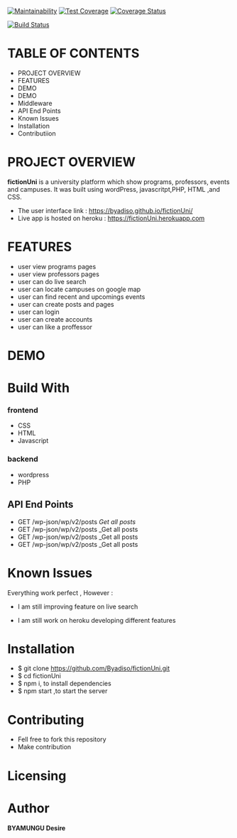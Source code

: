 [![Maintainability](https://api.codeclimate.com/v1/badges/f8910ac7a64bcd78c3a6/maintainability)](https://codeclimate.com/github/Byadiso/UI/maintainability) [![Test Coverage](https://api.codeclimate.com/v1/badges/f8910ac7a64bcd78c3a6/test_coverage)](https://codeclimate.com/github/Byadiso/UI/test_coverage)
[![Coverage Status](https://coveralls.io/repos/github/Byadiso/UI/badge.svg?branch=master)](https://coveralls.io/github/Byadiso/UI?branch=master)

[![Build Status](https://travis-ci.org/Byadiso/UI.svg?branch=develop)](https://travis-ci.org/Byadiso/UI)

# TABLE OF CONTENTS

- PROJECT OVERVIEW
- FEATURES
- DEMO
- DEMO
- Middleware
- API End Points
- Known Issues
- Installation
- Contributiion

# PROJECT OVERVIEW

**fictionUni** is a university platform which show programs, professors, events and campuses. It was built using wordPress, javascritpt,PHP, HTML ,and CSS.

- The user interface link : https://byadiso.github.io/fictionUni/
- Live app is hosted on heroku : https://fictionUni.herokuapp.com

# FEATURES

- user view programs pages
- user view professors pages
- user can do live search
- user can locate campuses on google map
- user can find recent and upcomings events
- user can create posts and pages
- user can login
- user can create accounts
- user can like a proffessor

# DEMO

# Build With

### frontend

- CSS
- HTML
- Javascript

### backend

- wordpress
- PHP

## API End Points

- GET /wp-json/wp/v2/posts _Get all posts_
- GET /wp-json/wp/v2/posts \_Get all posts
- GET /wp-json/wp/v2/posts \_Get all posts
- GET /wp-json/wp/v2/posts \_Get all posts

# Known Issues

Everything work perfect , However :

- I am still improving feature on live search

- I am still work on heroku developing different features

# Installation

- \$ git clone https://github.com/Byadiso/fictionUni.git
- \$ cd fictionUni
- \$ npm i, to install dependencies
- \$ npm start ,to start the server

# Contributing

- Fell free to fork this repository
- Make contribution

# Licensing

# Author

**BYAMUNGU Desire**
